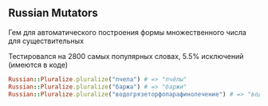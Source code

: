 ## Russian Mutators

Гем для автоматического построения формы множественного числа для существительных

Тестировался на 2800 самых популярных словах, 5.5% исключений (имеются в коде)

```ruby
Russian::Pluralize.pluralize("пчела") # => "пчёлы"
Russian::Pluralize.pluralize("баржа") # => "баржи"
Russian::Pluralize.pluralize("водогрязеторфопарафинолечение") # => "водогрязеторфопарафинолечения"
```